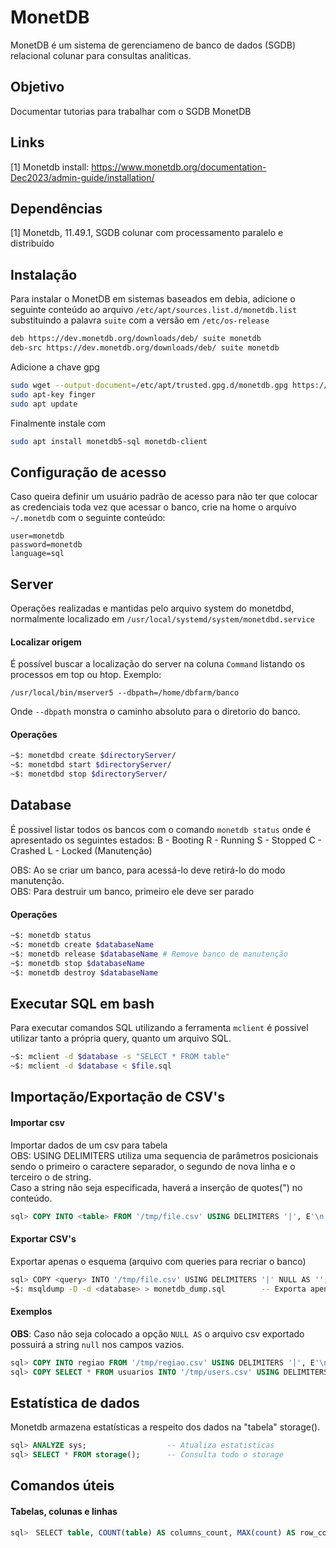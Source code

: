 # MonetDB
MonetDB é um sistema de gerenciameno de banco de dados (SGDB) relacional colunar para consultas analiticas.

## Objetivo
Documentar tutorias para trabalhar com o SGDB MonetDB   

## Links
[1] Monetdb install: <https://www.monetdb.org/documentation-Dec2023/admin-guide/installation/>

## Dependências
[1] Monetdb, 11.49.1, SGDB colunar com processamento paralelo e distribuído

## Instalação
Para instalar o MonetDB em sistemas baseados em debia, adicione o seguinte conteúdo ao arquivo `/etc/apt/sources.list.d/monetdb.list` substituindo a palavra `suite` com a versão em `/etc/os-release`
```bash
deb https://dev.monetdb.org/downloads/deb/ suite monetdb
deb-src https://dev.monetdb.org/downloads/deb/ suite monetdb
```

Adicione a chave gpg
```bash
sudo wget --output-document=/etc/apt/trusted.gpg.d/monetdb.gpg https://dev.monetdb.org/downloads/MonetDB-GPG-KEY.gpg
sudo apt-key finger
sudo apt update
```

Finalmente instale com
```bash
sudo apt install monetdb5-sql monetdb-client
```

## Configuração de acesso
Caso queira definir um usuário padrão de acesso para não ter que colocar as credenciais toda vez que acessar o banco, crie na home o arquivo `~/.monetdb` com o seguinte conteúdo:
```
user=monetdb
password=monetdb
language=sql
```

## Server
Operações realizadas e mantidas pelo arquivo system do monetdbd, normalmente localizado em `/usr/local/systemd/system/monetdbd.service`

#### Localizar origem
É possível buscar a localização do server na coluna `Command` listando os processos em top ou htop.
Exemplo:
```
/usr/local/bin/mserver5 --dbpath=/home/dbfarm/banco
```
Onde `--dbpath` monstra o caminho absoluto para o diretorio do banco.

#### Operações
``` bash
~$: monetdbd create $directoryServer/
~$: monetdbd start $directoryServer/
~$: monetdbd stop $directoryServer/
```

## Database
É possivel listar todos os bancos com o comando `monetdb status` onde é apresentado os seguintes estados:
B - Booting
R - Running
S - Stopped
C - Crashed
L - Locked (Manutenção)

OBS: Ao se criar um banco, para acessá-lo deve retirá-lo do modo manutenção. \
OBS: Para destruir um banco, primeiro ele deve ser parado

#### Operações
```bash
~$: monetdb status
~$: monetdb create $databaseName
~$: monetdb release $databaseName # Remove banco de manutenção
~$: monetdb stop $databaseName
~$: monetdb destroy $databaseName
```


## Executar SQL em bash
Para executar comandos SQL utilizando a ferramenta `mclient` é possivel utilizar tanto a própria query, quanto um arquivo SQL.
``` bash
~$: mclient -d $database -s "SELECT * FROM table" 
~$: mclient -d $database < $file.sql
```

## Importação/Exportação de CSV's

#### Importar csv
Importar dados de um csv para tabela \
OBS: USING DELIMITERS utiliza uma sequencia de parâmetros posicionais sendo o primeiro o caractere separador, o segundo de nova linha e o terceiro o de string. \
Caso a string não seja especificada, haverá a inserção de quotes(") no conteúdo.
```sql
sql> COPY INTO <table> FROM '/tmp/file.csv' USING DELIMITERS '|', E'\n', '"' NULL AS '';
```

#### Exportar CSV's
Exportar apenas o esquema (arquivo com queries para recriar o banco)
``` bash
sql> COPY <query> INTO '/tmp/file.csv' USING DELIMITERS '|' NULL AS '';
~$: msqldump -D -d <database> > monetdb_dump.sql        -- Exporta apenas a criação do esquema das tabelas
```

#### Exemplos
**OBS**: Caso não seja colocado a opção `NULL AS` o arquivo csv exportado possuirá a string `null` nos campos vazios.
``` sql
sql> COPY INTO regiao FROM '/tmp/regiao.csv' USING DELIMITERS '|', E'\n', '"' NULL AS '';   --Importar dados
sql> COPY SELECT * FROM usuarios INTO '/tmp/users.csv' USING DELIMITERS '|' NULL AS '';     --Exportar dados
```


## Estatística de dados
Monetdb armazena estatísticas a respeito dos dados na "tabela" storage().
``` sql
sql> ANALYZE sys;                  -- Atualiza estatisticas
sql> SELECT * FROM storage();      -- Consulta todo o storage
```

## Comandos úteis
#### Tabelas, colunas e linhas
```sql
sql>　SELECT table, COUNT(table) AS columns_count, MAX(count) AS row_count FROM sys.storage GROUP BY table ORDER BY columns_count DESC, row_count DESC;
```
